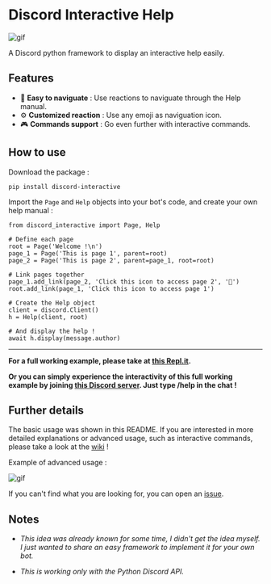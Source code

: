 # Discord Interactive Help

![gif](https://user-images.githubusercontent.com/22237185/53283254-da5a3100-3786-11e9-95cd-cd4dd4859bd2.gif)

A Discord python framework to display an interactive help easily.

## Features

* 🔆 **Easy to naviguate** : Use reactions to naviguate through the Help manual.
* ⚙ **Customized reaction** : Use any emoji as naviguation icon.
* 🎮 **Commands support** : Go even further with interactive commands.

## How to use

Download the package :

`pip install discord-interactive`

Import the `Page` and `Help` objects into your bot's code, and create your own help manual :

```
from discord_interactive import Page, Help

# Define each page
root = Page('Welcome !\n')
page_1 = Page('This is page 1', parent=root)
page_2 = Page('This is page 2', parent=page_1, root=root)

# Link pages together
page_1.add_link(page_2, 'Click this icon to access page 2', '💩')
root.add_link(page_1, 'Click this icon to access page 1')

# Create the Help object
client = discord.Client()
h = Help(client, root)

# And display the help !
await h.display(message.author)
```

---

**For a full working example, please take at [this Repl.it](https://repl.it/@NicolasRemond/example-of-interactive-help).**

**Or you can simply experience the interactivity of this full working example by joining [this Discord server](https://discord.gg/cH6hUbw). Just type /help in the chat !** 

## Further details

The basic usage was shown in this README. If you are interested in more detailed explanations or advanced usage, such as interactive commands, please take a look at the [wiki](https://github.com/astariul/discord_interactive_help/wiki) !

Example of advanced usage :

![gif](https://user-images.githubusercontent.com/22237185/53492662-c4c56e00-3adc-11e9-8be8-1b10d9f85e8a.gif)

If you can't find what you are looking for, you can open an [issue](https://github.com/astariul/discord_interactive_help/issues).

## Notes

* *This idea was already known for some time, I didn't get the idea myself. I just wanted to share an easy framework to implement it for your own bot.*

* *This is working only with the Python Discord API.*